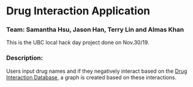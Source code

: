 # Drug Interaction Application
### Team: Samantha Hsu, Jason Han, Terry Lin and Almas Khan

This is the UBC local hack day project done on Nov.30/19.

### Description:

Users input drug names and if they negatively interact based on the [Drug Interaction Database](https://rxnav.nlm.nih.gov/InteractionAPIs.html#), a graph is created based on these interactions.
